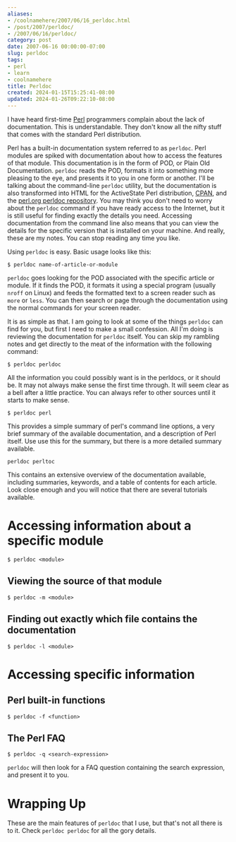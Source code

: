 ```yaml
---
aliases:
- /coolnamehere/2007/06/16_perldoc.html
- /post/2007/perldoc/
- /2007/06/16/perldoc/
category: post
date: 2007-06-16 00:00:00-07:00
slug: perldoc
tags:
- perl
- learn
- coolnamehere
title: Perldoc
created: 2024-01-15T15:25:41-08:00
updated: 2024-01-26T09:22:10-08:00
---
```


I have heard first-time [Perl](../../../card/Perl.md) programmers complain about the lack of documentation. This is understandable. They don't know all the nifty stuff that comes with the standard Perl distribution. 

<!--more-->

Perl has a built-in documentation system referred to as `perldoc`. Perl modules are spiked with documentation about how to access the features of that module. This documentation is in the form of POD, or Plain Old Documentation. `perldoc` reads the POD, formats it into something more pleasing to the eye, and presents it to you in one form or another. I'll be talking about the command-line `perldoc` utility, but the documentation is also transformed into HTML for the ActiveState Perl distribution, [CPAN](http://cpan.org/), and the [perl.org perldoc repository](http://perldoc.perl.org/). You may think you don't need to worry about the `perldoc` command if you have ready access to the Internet, but it is still useful for finding exactly the details you need. Accessing documentation from the command line also means that you can view the details for the specific version that is installed on your machine. And really, these are my notes. You can stop reading any time you like.

Using `perldoc` is easy. Basic usage looks like this:

````
$ perldoc name-of-article-or-module
````

`perldoc` goes looking for the POD associated with the specific article or module. If it finds the POD, it formats it using a special program (usually `nroff` on Linux) and feeds the formatted text to a screen reader such as `more` or `less`. You can then search or page through the documentation using the normal commands for your screen reader.

It is as simple as that. I am going to look at some of the things `perldoc` can find for you, but first I need to make a small confession. All I'm doing is reviewing the documentation for `perldoc` itself. You can skip my rambling notes and get directly to the meat of the information with the following command:

````
$ perldoc perldoc
````

All the information you could possibly want is in the perldocs, or it should be. It may not always make sense the first time through. It will seem clear as a bell after a little practice. You can always refer to other sources until it starts to make sense.

````
$ perldoc perl
````

This provides a simple summary of perl's command line options, a very brief summary of the available documentation, and a description of Perl itself. Use use this for the summary, but there is a more detailed summary available.

````
perldoc perltoc
````

This contains an extensive overview of the documentation available, including summaries, keywords, and a table of contents for each article. Look close enough and you will notice that there are several tutorials available.

# Accessing information about a specific module

````
$ perldoc <module>
````

## Viewing the source of that module

````
$ perldoc -m <module>
````

## Finding out exactly which file contains the documentation

````
$ perldoc -l <module>
````

# Accessing specific information

## Perl built-in functions

````
$ perldoc -f <function>
````

## The Perl FAQ

````
$ perldoc -q <search-expression>
````

`perldoc` will then look for a FAQ question containing the search expression, and present it to you.

# Wrapping Up

These are the main features of `perldoc` that I use, but that's not all there is to it. Check `perldoc perldoc` for all the gory details.

